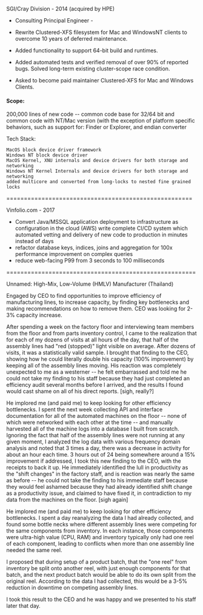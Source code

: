 SGI/Cray Division - 2014
(acquired by HPE)
* Consulting Principal Engineer -

* Rewrite Clustered-XFS filesystem for Mac and WindowsNT clients to overcome 10 years of deferred maintenance.
* Added functionality to support 64-bit build and runtimes.
* Added automated tests and verified removal of over 90% of reported bugs. Solved long-term existing cluster-scope race condition.
* Asked to become paid maintainer Clustered-XFS for Mac and Windows Clients.

#### Scope:
200,000 lines of new code -- common code base for 32/64 bit and common code with NT/Mac version (with the exception of platform specific behaviors, such as support for: Finder or Explorer, and endian converter

Tech Stack:
```
MacOS block device driver framework
Windows NT block device driver
MacOS Kernel, XNU internals and device drivers for both storage and networking
Windows NT Kernel Internals and device drivers for both storage and networking
added multicore and converted from long-locks to nested fine grained locks
```
=====================================================

Vinfolio.com - 2017

* Convert Java/MSSQL application deployment to infrastructure as configuration in the cloud (AWS) write complete CI/CD system which automated vetting and delivery of new code to production in minutes instead of days
* refactor database keys, indices, joins and aggregation for 100x performance improvement on complex queries
* reduce web-facing P99 from 3 seconds to 100 milliseconds

======================================================

Unnamed: High-Mix, Low-Volume (HMLV) Manufacturer (Thailand)

Engaged by CEO to find opportunities to improve efficiency of manufacturing lines, to increase capacity, by finding key bottlenecks and making recommendations on how to remove them.  CEO was looking for 2-3% capacity increase.

After spending a week on the factory floor and interviewing team members from the floor and from parts inventory control, I came to the realization that for each of my dozens of visits at all hours of the day, that half of the assembly lines had "red (stopped)" light visible on average.  After dozens of visits, it was a statistically valid sample.  I brought that finding to the CEO, showing how he could literally double his capacity (100% improvement) by keeping all of the assembly lines moving.  His reaction was completely unexpected to me as a westerner -- he felt embarrassed and told me he could not take my finding to his staff because they had just completed an efficiency audit several months before I arrived, and the results I found would cast shame on all of his direct reports. [sigh, really?]

He implored me (and paid me) to keep looking for other efficiency bottlenecks.   I spent the next week collecting API and interface documentation for all of the automated machines on the floor -- none of which were networked with each other at the time -- and manually harvested all of the machine logs into a database I built from scratch.  Ignoring the fact that half of the assembly lines were not running at any given moment, I analyzed the log data with various frequency domain analysis and noted that 3 times a day, there was a decrease in activity for about an hour each time.  3 hours out of 24 being somewhere around a 15% improvement if addressed, I took this new finding to the CEO, with the receipts to back it up.  He immediately identified the lull in productivity as the "shift changes" in the factory staff, and is reaction was nearly the same as before -- he could not take the finding to his immediate staff because they would feel ashamed because they had already identified shift change as a productivity issue, and claimed to have fixed it, in contradiction to my data from the machines on the floor. [sigh again]

He implored me (and paid me) to keep looking for other efficiency bottlenecks. I spent a day reanalyzing the data I had already collected, and found some bottle necks where different assembly lines were competing for the same components from inventory.   In each instance, those components were ultra-high value (CPU, RAM) and inventory typically only had one reel of each component, leading to conflicts when more than one assembly line needed the same reel.

I proposed that during setup of a product batch, that the "one reel" from inventory be split onto another reel, with just enough components for that batch, and the next product batch would be able to do its own split from the original reel.  According to the data I had collected, this would be a 3-5% reduction in downtime on competing assembly lines.

I took this result to the CEO and he was happy and we presented to his staff later that day.
